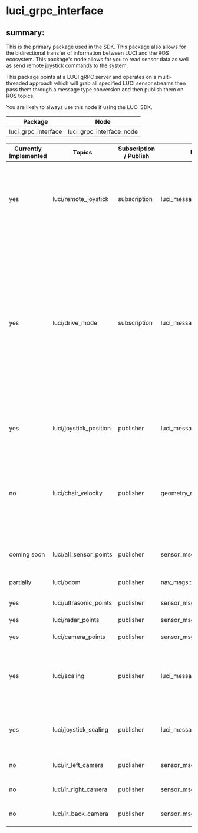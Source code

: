 # luci_grpc_interface

## summary:

This is the primary package used in the SDK. This package also allows for the bidirectional transfer of information between LUCI and the ROS ecosystem. This package's node allows for you to read sensor data as well as send remote joystick commands to the system.

This package points at a LUCI gRPC server and operates on a multi-threaded approach which will grab all specified LUCI sensor streams then pass them through a message type conversion and then publish them on ROS topics.

You are likely to always use this node if using the LUCI SDK.

| Package | Node |
|---------|------|
| luci_grpc_interface | luci_grpc_interface_node |

| Currently Implemented | Topics | Subscription / Publish | Message Type | Description |
|-----------------------|--------|----------------------|--------------|------------|
| yes | luci/remote_joystick | subscription | luci_messages::msg::LuciJoystick | Remote joystick values used to drive the chair (FB: xxx, LR: xxx). Value Range: [-100, 100] |
| yes | luci/drive_mode | subscription | luci_messages::msg::LuciDriveMode | Mode of chair for drive controls (Normal = user drives with joystick, Engaged = remote command drive the chair if user is holding joystick forward, Auto = remote commands drive chair no matter what user is doing) |
| yes | luci/joystick_position | publisher | luci_messages::msg::LuciJoystick | Joystick values of the chair (FB:xxx, LR: xxx) |
| no | luci/chair_velocity | publisher | geometry_msgs::msg::Twist | Linear and angular velocity of the chair according to onboard AHRS **Note: “linear velocity” will be speed not velocity** |
| coming soon | luci/all_sensor_points | publisher | sensor_msgs::msg::PointCloud2 | Full pointcloud (All LUCI sensors) |
| partially | luci/odom | publisher | nav_msgs::msg::Odometry | AHRS odom reading |
| yes | luci/ultrasonic_points | publisher | sensor_msgs::msg::PointCloud2 | Ultrasonic pointcloud |
| yes | luci/radar_points | publisher | sensor_msgs::msg::PointCloud2 | Radar pointcloud |
| yes | luci/camera_points | publisher | sensor_msgs::msg::PointCloud2 | Camera poincloud |
| yes | luci/scaling | publisher | luci_messages::msg::LuciScaling | Scaling percentage of each zone LUCI sees (100% => full ability to drive) |
| yes | luci/joystick_scaling | publisher | luci_messages::msg::LuciJoystick | Scaled Joystick values of the chair (FB:xxx, LR: xxx) |
| no | luci/ir_left_camera | publisher | sensor_msgs::msg::Image | Left camera’s IR frame |
| no | luci/ir_right_camera | publisher | sensor_msgs::msg::Image | Right camera’s IR frame |
| no | luci/ir_back_camera | publisher | sensor_msgs::msg::Image | Back camera’s IR frame |